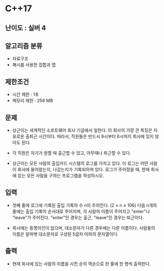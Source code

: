 # C++17

## 난이도 : 실버 4

## 알고리즘 분류
  - 자료구조
  - 해시를 사용한 집합과 맵

## 제한조건
  - 시간 제한 : 1초
  - 메모리 제한 : 256 MB

## 문제
  - 상근이는 세계적인 소프트웨어 회사 기글에서 일한다. 이 회사의 가장 큰 특징은 자유로운 출퇴근 시간이다. 따라서, 직원들은 반드시 9시부터 6시까지 회사에 있지 않아도 된다.

  - 각 직원은 자기가 원할 때 출근할 수 있고, 아무때나 퇴근할 수 있다.

  - 상근이는 모든 사람의 출입카드 시스템의 로그를 가지고 있다. 이 로그는 어떤 사람이 회사에 들어왔는지, 나갔는지가 기록되어져 있다. 로그가 주어졌을 때, 현재 회사에 있는 모든 사람을 구하는 프로그램을 작성하시오.

## 입력
  - 첫째 줄에 로그에 기록된 출입 기록의 수 n이 주어진다. (2 ≤ n ≤ 106) 다음 n개의 줄에는 출입 기록이 순서대로 주어지며, 각 사람의 이름이 주어지고 "enter"나 "leave"가 주어진다. "enter"인 경우는 출근, "leave"인 경우는 퇴근이다.

  - 회사에는 동명이인이 없으며, 대소문자가 다른 경우에는 다른 이름이다. 사람들의 이름은 알파벳 대소문자로 구성된 5글자 이하의 문자열이다.

## 출력
  - 현재 회사에 있는 사람의 이름을 사전 순의 역순으로 한 줄에 한 명씩 출력한다.
